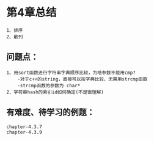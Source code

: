 # 第4章总结
    1、排序
    2、散列
## 问题点：
    1、用sort函数进行字符串字典顺序比较，为啥参数不能用cmp?
        -对于c++的string，直接可以按字典比较，无需用strcmp函数
        -strcmp函数的参数为 char*
    2、字符串hash的索引id如何确定(不是很理解)

## 有难度、待学习的例题：
    chapter-4.3.7
    chapter-4.3.9